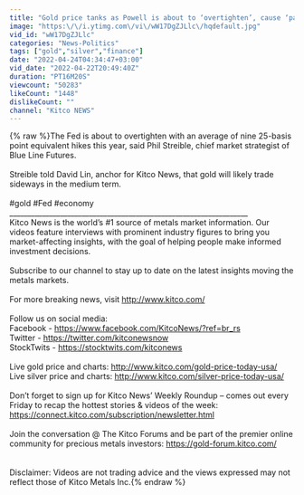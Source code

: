 ```yaml
---
title: "Gold price tanks as Powell is about to ‘overtighten’, cause ‘panic in U.S. equities’ - Phil Streible"
image: "https:\/\/i.ytimg.com\/vi\/wW17DgZJLlc\/hqdefault.jpg"
vid_id: "wW17DgZJLlc"
categories: "News-Politics"
tags: ["gold","silver","finance"]
date: "2022-04-24T04:34:47+03:00"
vid_date: "2022-04-22T20:49:40Z"
duration: "PT16M20S"
viewcount: "50283"
likeCount: "1448"
dislikeCount: ""
channel: "Kitco NEWS"
---
```

{% raw %}The Fed is about to overtighten with an average of nine 25-basis point equivalent hikes this year, said Phil Streible, chief market strategist of Blue Line Futures.<br /><br />Streible told David Lin, anchor for Kitco News, that gold will likely trade sideways in the medium term.<br /><br />#gold #Fed #economy <br />__________________________________________________________________<br />Kitco News is the world’s #1 source of metals market information. Our videos feature interviews with prominent industry figures to bring you market-affecting insights, with the goal of helping people make informed investment decisions. <br /><br />Subscribe to our channel to stay up to date on the latest insights moving the metals markets. <br /><br />For more breaking news, visit <a rel="nofollow" target="blank" href="http://www.kitco.com/">http://www.kitco.com/</a><br /><br />Follow us on social media: <br />Facebook - <a rel="nofollow" target="blank" href="https://www.facebook.com/KitcoNews/?ref=br_rs">https://www.facebook.com/KitcoNews/?ref=br_rs</a> <br />Twitter - <a rel="nofollow" target="blank" href="https://twitter.com/kitconewsnow">https://twitter.com/kitconewsnow</a><br />StockTwits - <a rel="nofollow" target="blank" href="https://stocktwits.com/kitconews">https://stocktwits.com/kitconews</a><br /><br />Live gold price and charts: <a rel="nofollow" target="blank" href="http://www.kitco.com/gold-price-today-usa/">http://www.kitco.com/gold-price-today-usa/</a><br />Live silver price and charts: <a rel="nofollow" target="blank" href="http://www.kitco.com/silver-price-today-usa/">http://www.kitco.com/silver-price-today-usa/</a><br /><br />Don’t forget to sign up for Kitco News’ Weekly Roundup – comes out every Friday to recap the hottest stories &amp; videos of the week:  <a rel="nofollow" target="blank" href="https://connect.kitco.com/subscription/newsletter.html">https://connect.kitco.com/subscription/newsletter.html</a><br /><br />Join the conversation @ The Kitco Forums and be part of the premier online community for precious metals investors: <a rel="nofollow" target="blank" href="https://gold-forum.kitco.com/">https://gold-forum.kitco.com/</a> <br /><br /><br />Disclaimer: Videos are not trading advice and the views expressed may not reflect those of Kitco Metals Inc.{% endraw %}
